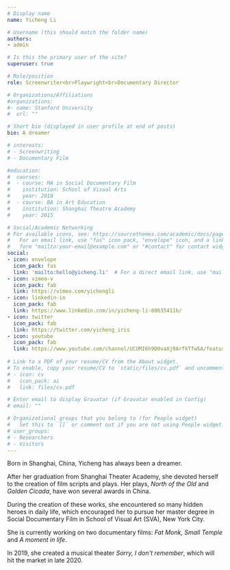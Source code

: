 ```yaml
---
# Display name
name: Yicheng Li

# Username (this should match the folder name)
authors:
- admin

# Is this the primary user of the site?
superuser: true

# Role/position
role: Screenwriter<br>Playwright<br>Documentary Director

# Organizations/Affiliations
#organizations:
#- name: Stanford University
#  url: ""

# Short bio (displayed in user profile at end of posts)
bio: A dreamer

# interests:
# - Screenwriting
# - Documentary Film

#education:
#  courses:
#  - course: MA in Social Documentary Film
#    institution: School of Visual Arts
#    year: 2018
#  - course: BA in Art Education
#    institution: Shanghai Theatre Academy
#    year: 2015

# Social/Academic Networking
# For available icons, see: https://sourcethemes.com/academic/docs/page-builder/#icons
#   For an email link, use "fas" icon pack, "envelope" icon, and a link in the
#   form "mailto:your-email@example.com" or "#contact" for contact widget.
social:
- icon: envelope
  icon_pack: fas
  link: 'mailto:hello@yicheng.li'  # For a direct email link, use "mailto:hello@yicheng.li".
- icon: vimeo-v
  icon_pack: fab
  link: https://vimeo.com/yichengli
- icon: linkedin-in
  icon_pack: fab
  link: https://www.linkedin.com/in/yicheng-li-80635411b/
- icon: twitter
  icon_pack: fab
  link: https://twitter.com/yicheng_iris
- icon: youtube
  icon_pack: fab
  link: https://www.youtube.com/channel/UCUMI6h9D0vaXj9ArfkTfw5A/featured
  
# Link to a PDF of your resume/CV from the About widget.
# To enable, copy your resume/CV to `static/files/cv.pdf` and uncomment the lines below.
# - icon: cv
#   icon_pack: ai
#   link: files/cv.pdf

# Enter email to display Gravatar (if Gravatar enabled in Config)
# email: ""

# Organizational groups that you belong to (for People widget)
#   Set this to `[]` or comment out if you are not using People widget.
# user_groups:
# - Researchers
# - Visitors
---
```


Born in Shanghai, China, Yicheng has always been a dreamer.

After her graduation from Shanghai Theater Academy, she devoted herself to the creation of film scripts and plays. Her plays, *North of the Old* and *Golden Cicada*, have won several awards in China.

During the creation of these works, she encountered so many hidden heroes in daily life, which encouraged her to pursue her master degree in Social Documentary Film in School of Visual Art (SVA), New York City.

She is currently working on two documentary films: *Fat Monk, Small Temple* and *A moment in life*.

In 2019, she created a musical theater *Sorry, I don't remember*, which will hit the market in late 2020.
